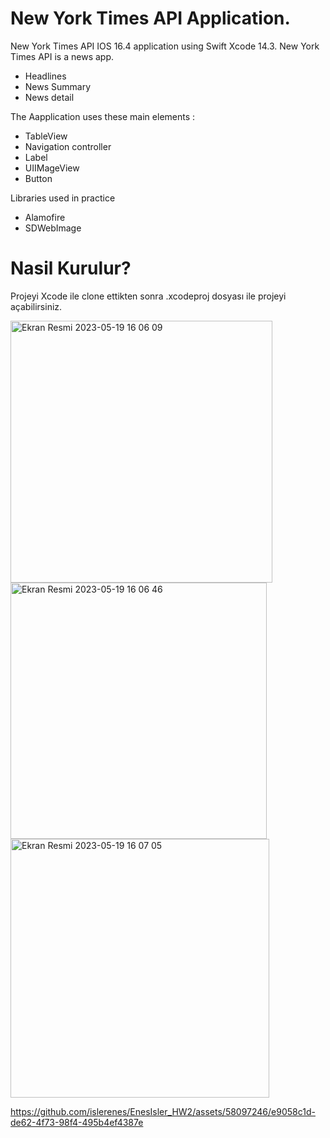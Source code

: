     
# New York Times API Application.
New York Times API IOS 16.4 application using Swift Xcode 14.3.
New York Times API is a news app.

- Headlines
- News Summary
- News detail

The Aapplication uses these main elements :
- TableView
- Navigation controller
- Label 
- UIIMageView
- Button

Libraries used in practice

- Alamofire
- SDWebImage

# Nasil Kurulur?

Projeyi Xcode ile clone ettikten sonra .xcodeproj dosyası ile projeyi açabilirsiniz.

<img width="419" alt="Ekran Resmi 2023-05-19 16 06 09" src="https://github.com/islerenes/EnesIsler_HW2/assets/58097246/f85a0141-cbb4-4366-9508-c14941c47fc0">

<img width="410" alt="Ekran Resmi 2023-05-19 16 06 46" src="https://github.com/islerenes/EnesIsler_HW2/assets/58097246/a48045e8-e872-49ca-9ce9-44acb3e3a745">

<img width="414" alt="Ekran Resmi 2023-05-19 16 07 05" src="https://github.com/islerenes/EnesIsler_HW2/assets/58097246/6985d9ff-c4b1-4f71-b2fc-590336b8a961">






https://github.com/islerenes/EnesIsler_HW2/assets/58097246/e9058c1d-de62-4f73-98f4-495b4ef4387e





  
